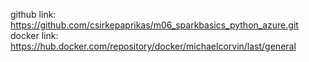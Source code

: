 github link:
https://github.com/csirkepaprikas/m06_sparkbasics_python_azure.git
docker link:
https://hub.docker.com/repository/docker/michaelcorvin/last/general